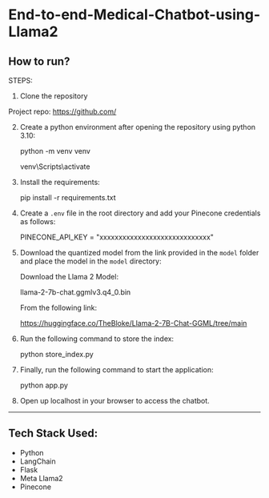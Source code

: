 
# End-to-end-Medical-Chatbot-using-Llama2

## How to run?

STEPS:

1. Clone the repository

Project repo: https://github.com/

2. Create a python environment after opening the repository using python 3.10:
   
   python -m venv venv
   
   venv\Scripts\activate

3. Install the requirements:
   
   pip install -r requirements.txt

4. Create a `.env` file in the root directory and add your Pinecone credentials as follows:
   
   PINECONE_API_KEY = "xxxxxxxxxxxxxxxxxxxxxxxxxxxxx"


5. Download the quantized model from the link provided in the `model` folder and place the model in the `model` directory:

   Download the Llama 2 Model:
   
   llama-2-7b-chat.ggmlv3.q4_0.bin

   From the following link:
   
   https://huggingface.co/TheBloke/Llama-2-7B-Chat-GGML/tree/main

6. Run the following command to store the index:
   
   python store_index.py

7. Finally, run the following command to start the application:
   
   python app.py

8. Open up localhost in your browser to access the chatbot.

---

## Tech Stack Used:
- Python
- LangChain
- Flask
- Meta Llama2
- Pinecone

